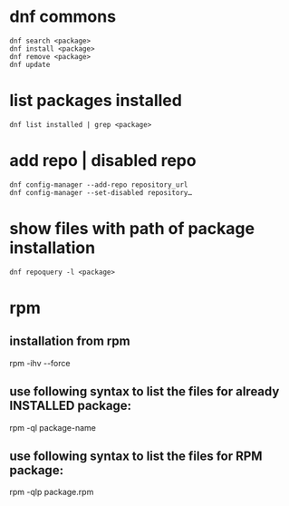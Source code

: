 # dnf commons

	dnf search <package>
	dnf install <package>
	dnf remove <package>	
	dnf update
	
# list packages installed

	dnf list installed | grep <package>
	
# add repo | disabled repo

	dnf config-manager --add-repo repository_url
	dnf config-manager --set-disabled repository…

# show files with path of package installation

	dnf repoquery -l <package>

# rpm 

## installation from rpm
rpm -ihv --force <packagename>

## use following syntax to list the files for already INSTALLED package:
rpm -ql package-name

## use following syntax to list the files for RPM package:
rpm -qlp package.rpm
